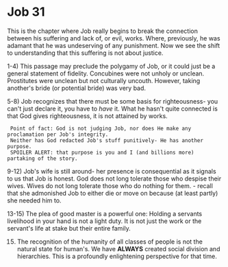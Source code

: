 # Job 31


This is the chapter where Job really begins to break the connection between his suffering and lack of, or evil, works.
Where, previously, he was adamant that he was undeserving of any punishment.
Now we see the shift to understanding that this suffering is not about justice.


1-4) This passage may preclude the polygamy of Job,
     or it could just be a general statement of fidelity.
     Concubines were not unholy or unclean.
     Prostitutes were unclean but not culturally uncouth.
     However, taking another's bride (or potential bride) was very bad.

5-8) Job recognizes that there must be some basis for righteousness-
     you can't just declare it, you have to _have_ it.
     What he hasn't quite connected is that God gives righteousness, it is not attained by works.

     Point of fact: God is not judging Job, nor does He make any proclamation per Job's integrity.
     Neither has God redacted Job's stuff punitively- He has another purpose.
     SPOILER ALERT: that purpose is you and I (and billions more) partaking of the story.

9-12) Job's wife is still around- her presence is consequential as it signals to us that Job is honest.
      God does not long tolerate those who despise their wives.
      Wives do not long tolerate those who do nothing for them.
      - recall that she admonished Job to either die or move on because (at least partly) she needed him to.

13-15) The plea of good master is a powerful one:
       Holding a servants livelihood in your hand is not a light duty.
       It is not just the work or the servant's life at stake but their entire family.

15) The recognition of the humanity of all classes of people is not the natural state for human's.
    We have __ALWAYS__ created social division and hierarchies.
    This is a profoundly enlightening perspective for that time.
